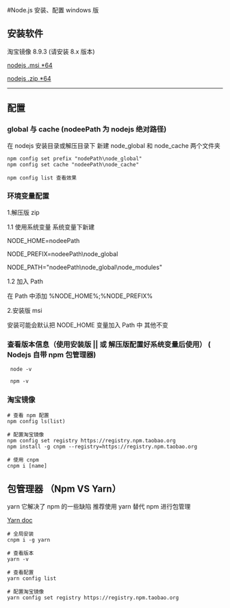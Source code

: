 #Node.js 安装、配置 windows 版

## 安装软件

淘宝镜像 8.9.3 (请安装 8.x 版本)

[nodejs .msi \*64](https://npm.taobao.org/mirrors/node/v8.9.3/node-v8.9.3-x64.msi)

[nodejs .zip \*64](https://npm.taobao.org/mirrors/node/v8.9.3/node-v8.9.3-win-x64.zip)

---

## 配置

### global 与 cache (nodeePath 为 nodejs 绝对路径)

在 nodejs 安装目录或解压目录下 新建 node_global 和 node_cache 两个文件夹

```shell
npm config set prefix "nodePath\node_global"
npm config set cache "nodeePath\node_cache"

npm config list 查看效果
```

### 环境变量配置

1.解压版 zip

1.1 使用系统变量 系统变量下新建

NODE_HOME=nodeePath

NODE_PREFIX=nodeePath\node_global

NODE_PATH="nodeePath\node_global\node_modules"

1.2 加入 Path

在 Path 中添加 %NODE_HOME%;%NODE_PREFIX%

2.安装版 msi

安装可能会默认把 NODE_HOME 变量加入 Path 中 其他不变

### 查看版本信息（使用安装版 || 或 解压版配置好系统变量后使用） ( Nodejs 自带 npm 包管理器)

```shell
 node -v

 npm -v
```

### 淘宝镜像

```shell
# 查看 npm 配置
npm config ls(list)

# 配置淘宝镜像
npm config set registry https://registry.npm.taobao.org
npm install -g cnpm --registry=https://registry.npm.taobao.org

# 使用 cnpm
cnpm i [name]
```

## 包管理器 （Npm VS Yarn）

yarn 它解决了 npm 的一些缺陷 推荐使用 yarn 替代 npm 进行包管理

[Yarn doc](https://yarnpkg.com/zh-Hans/docs/cli/)

```shell
# 全局安装
cnpm i -g yarn

# 查看版本
yarn -v

# 查看配置
yarn config list

# 配置淘宝镜像
yarn config set registry https://registry.npm.taobao.org
```
